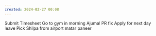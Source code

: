 ```yaml
---
created: 2024-02-27 00:08
---
```

Submit Timesheet
Go to gym in morning 
Ajumal PR fix
Apply for next day leave
Pick Shilpa from airport
matar paneer 